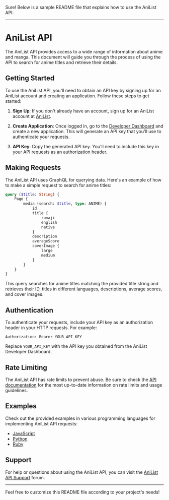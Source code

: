 Sure! Below is a sample README file that explains how to use the AniList API:

---

# AniList API

The AniList API provides access to a wide range of information about anime and manga. This document will guide you through the process of using the API to search for anime titles and retrieve their details.

## Getting Started

To use the AniList API, you'll need to obtain an API key by signing up for an AniList account and creating an application. Follow these steps to get started:

1. **Sign Up**: If you don't already have an account, sign up for an AniList account at [AniList](https://anilist.co).

2. **Create Application**: Once logged in, go to the [Developer Dashboard](https://anilist.co/settings/developer) and create a new application. This will generate an API key that you'll use to authenticate your requests.

3. **API Key**: Copy the generated API key. You'll need to include this key in your API requests as an authorization header.

## Making Requests

The AniList API uses GraphQL for querying data. Here's an example of how to make a simple request to search for anime titles:

```graphql
query ($title: String) {
    Page {
        media (search: $title, type: ANIME) {
            id
            title {
                romaji
                english
                native
            }
            description
            averageScore
            coverImage {
                large
                medium
            }
        }
    }
}
```

This query searches for anime titles matching the provided title string and retrieves their ID, titles in different languages, descriptions, average scores, and cover images.

## Authentication

To authenticate your requests, include your API key as an authorization header in your HTTP requests. For example:

```
Authorization: Bearer YOUR_API_KEY
```

Replace `YOUR_API_KEY` with the API key you obtained from the AniList Developer Dashboard.

## Rate Limiting

The AniList API has rate limits to prevent abuse. Be sure to check the [API documentation](https://anilist.gitbook.io/anilist-apiv2-docs/) for the most up-to-date information on rate limits and usage guidelines.

## Examples

Check out the provided examples in various programming languages for implementing AniList API requests:

- [JavaScript](examples/javascript)
- [Python](examples/python)
- [Ruby](examples/ruby)

## Support

For help or questions about using the AniList API, you can visit the [AniList API Support](https://anilist.co/forum/section/4) forum.

---

Feel free to customize this README file according to your project's needs!